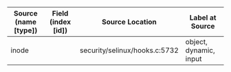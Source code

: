 | Source (name [type])             | Field (index [id]) | Source Location                     | Label at Source            |
|----------------------------------|--------------------|-------------------------------------|----------------------------|
| inode                            |                    | security/selinux/hooks.c:5732       | object, dynamic, input     |
